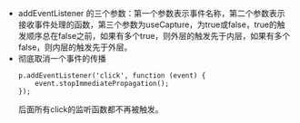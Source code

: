 - addEventListener 的三个参数：第一个参数表示事件名称，第二个参数表示接收事件处理的函数，第三个参数为useCapture，为true或false，true的触发顺序总在false之前，如果有多个true，则外层的触发先于内层，如果有多个false，则内层的触发先于外层。
- 彻底取消一个事件的传播
	```
	p.addEventListener('click', function (event) {
		event.stopImmediatePropagation();
	});
	```
	后面所有click的监听函数都不再被触发。
